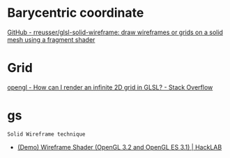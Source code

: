 
# Barycentric coordinate
[GitHub - rreusser/glsl-solid-wireframe: draw wireframes or grids on a solid mesh using a fragment shader](https://github.com/rreusser/glsl-solid-wireframe)

# Grid
[opengl - How can I render an infinite 2D grid in GLSL? - Stack Overflow](https://stackoverflow.com/questions/30842755/how-can-i-render-an-infinite-2d-grid-in-glsl)

# gs
`Solid Wireframe technique`
- [(Demo) Wireframe Shader (OpenGL 3.2 and OpenGL ES 3.1) | HackLAB](https://www.geeks3d.com/hacklab/20180514/demo-wireframe-shader-opengl-3-2-and-opengl-es-3-1/)
